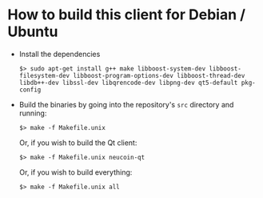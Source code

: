 # How to build this client for Debian / Ubuntu

  - Install the dependencies

    ```
    $> sudo apt-get install g++ make libboost-system-dev libboost-filesystem-dev libboost-program-options-dev libboost-thread-dev libdb++-dev libssl-dev libqrencode-dev libpng-dev qt5-default pkg-config
    ```

  - Build the binaries by going into the repository's `src` directory and running:

    ```
    $> make -f Makefile.unix
    ```

    Or, if you wish to build the Qt client:

    ```
    $> make -f Makefile.unix neucoin-qt
    ```

    Or, if you wish to build everything:

    ```
    $> make -f Makefile.unix all
    ```
